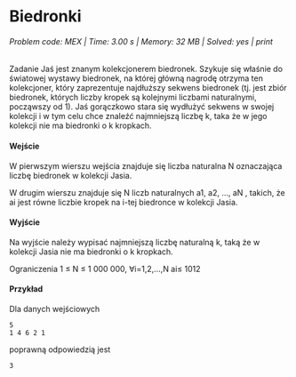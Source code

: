 # Biedronki
###### Problem code: MEX \| Time: 3.00 s \| Memory: 32 MB \| Solved: yes \| print

Zadanie
Jaś jest znanym kolekcjonerem biedronek. Szykuje się właśnie do światowej wystawy biedronek, na której główną nagrodę otrzyma ten kolekcjoner, który zaprezentuje najdłuższy sekwens biedronek (tj. jest zbiór biedronek, których liczby kropek są kolejnymi liczbami naturalnymi, począwszy od 1). Jaś gorączkowo stara się wydłużyć sekwens w swojej kolekcji i w tym celu chce znaleźć najmniejszą liczbę k, taka że w jego kolekcji nie ma biedronki o k kropkach.

#### Wejście
W pierwszym wierszu wejścia znajduje się liczba naturalna N oznaczająca liczbę biedronek w kolekcji Jasia.

W drugim wierszu znajduje się N liczb naturalnych a1, a2, ..., aN , takich, że ai jest równe liczbie kropek na i-tej biedronce w kolekcji Jasia.

#### Wyjście
Na wyjście należy wypisać najmniejszą liczbę naturalną k, taką że w kolekcji Jasia nie ma biedronki o k kropkach.

Ograniczenia
1 ≤ N ≤ 1 000 000, ∀i=1,2,...,N ai≤ 1012
#### Przykład
Dla danych wejściowych

```
5
1 4 6 2 1
```
poprawną odpowiedzią jest
```
3
```

